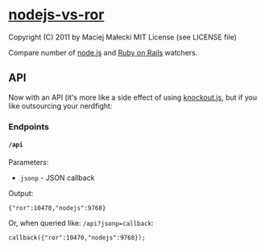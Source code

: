 # [nodejs-vs-ror](http://nodejs-vs-ror.nodejitsu.com/)
Copyright (C) 2011 by Maciej Małecki
MIT License (see LICENSE file)

Compare number of [node.js](https://github.com/joyent/node) and [Ruby on Rails](https://github.com/rails/rails) watchers.

## API
Now with an API (it's more like a side effect of using [knockout.js](http://knockoutjs.com/), but if you like outsourcing your nerdfight:

### Endpoints

#### `/api`

Parameters:

  * `jsonp` - JSON callback

Output:

    {"ror":10470,"nodejs":9768}

Or, when queried like: `/api?jsonp=callback`:

    callback({"ror":10470,"nodejs":9768});

